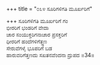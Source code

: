 +++
title = "೦೩೪ ಸೂರಿಗಳಿಗತಿ ಮೂರ್ಖರಿಗೆ"

+++
ಸೂರಿಗಳಿಗತಿ ಮೂರ್ಖರಿಗೆ ಗಂ  
ಭೀರರಿಗೆ ಭಂಡರಿಗೆ ವೇದಾ  
ಚಾರ ಸಂಯುಕ್ತರಿಗನಾಚಾರ ಪ್ರಸಕ್ತರಿಗೆ  
ಧೀರರಿಗೆ ಹಂದೆಗಳಿಗೆತ್ತ್ತಣ   
ಸೇರುವೆಗಳೈ ಭೂಪರಿಗೆ ಬಡ  
ಹಾರುವರಿಗೆತ್ತಣದು ಸಖತನವೆಂದನಾ ದ್ರುಪದ     ॥34॥